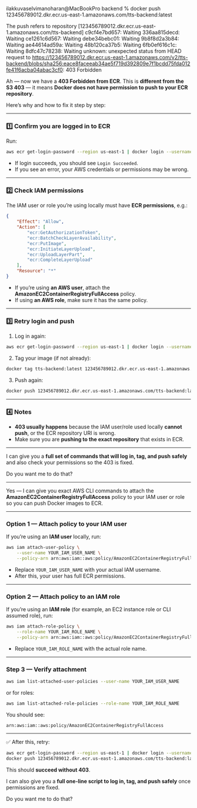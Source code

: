 ilakkuvaselvimanoharan@MacBookPro backend % docker push 123456789012.dkr.ecr.us-east-1.amazonaws.com/tts-backend:latest

The push refers to repository [123456789012.dkr.ecr.us-east-1.amazonaws.com/tts-backend]
c9cf4e7bd657: Waiting 
336aa815decd: Waiting 
ce1261c6d567: Waiting 
debe34bebc01: Waiting 
9b8f8d2a3b84: Waiting 
ae44614ad59a: Waiting 
48b120ca37b5: Waiting 
6fb0ef616c1c: Waiting 
8dfc47c78238: Waiting 
unknown: unexpected status from HEAD request to https://123456789012.dkr.ecr.us-east-1.amazonaws.com/v2/tts-backend/blobs/sha256:eace8faceeab34ae5f719d392809e7f1bcdd75fda012fe41f6acba04abac3cf0: 403 Forbidden


Ah — now we have a **403 Forbidden from ECR**. This is **different from the S3 403** — it means **Docker does not have permission to push to your ECR repository**.

Here’s why and how to fix it step by step:

---

### **1️⃣ Confirm you are logged in to ECR**

Run:

```bash
aws ecr get-login-password --region us-east-1 | docker login --username AWS --password-stdin 123456789012.dkr.ecr.us-east-1.amazonaws.com
```

* If login succeeds, you should see `Login Succeeded`.
* If you see an error, your AWS credentials or permissions may be wrong.

---

### **2️⃣ Check IAM permissions**

The IAM user or role you’re using locally must have **ECR permissions**, e.g.:

```json
{
    "Effect": "Allow",
    "Action": [
        "ecr:GetAuthorizationToken",
        "ecr:BatchCheckLayerAvailability",
        "ecr:PutImage",
        "ecr:InitiateLayerUpload",
        "ecr:UploadLayerPart",
        "ecr:CompleteLayerUpload"
    ],
    "Resource": "*"
}
```

* If you’re using **an AWS user**, attach the **AmazonEC2ContainerRegistryFullAccess** policy.
* If using **an AWS role**, make sure it has the same policy.

---

### **3️⃣ Retry login and push**

1. Log in again:

```bash
aws ecr get-login-password --region us-east-1 | docker login --username AWS --password-stdin 123456789012.dkr.ecr.us-east-1.amazonaws.com
```

2. Tag your image (if not already):

```bash
docker tag tts-backend:latest 123456789012.dkr.ecr.us-east-1.amazonaws.com/tts-backend:latest
```

3. Push again:

```bash
docker push 123456789012.dkr.ecr.us-east-1.amazonaws.com/tts-backend:latest
```

---

### **4️⃣ Notes**

* **403 usually happens** because the IAM user/role used locally **cannot push**, or the ECR repository URI is wrong.
* Make sure you are **pushing to the exact repository** that exists in ECR.

---

I can give you a **full set of commands that will log in, tag, and push safely** and also check your permissions so the 403 is fixed.

Do you want me to do that?


________

Yes — I can give you exact AWS CLI commands to attach the **AmazonEC2ContainerRegistryFullAccess** policy to your IAM user or role so you can push Docker images to ECR.

---

### **Option 1 — Attach policy to your IAM user**

If you’re using an **IAM user** locally, run:

```bash
aws iam attach-user-policy \
    --user-name YOUR_IAM_USER_NAME \
    --policy-arn arn:aws:iam::aws:policy/AmazonEC2ContainerRegistryFullAccess
```

* Replace `YOUR_IAM_USER_NAME` with your actual IAM username.
* After this, your user has full ECR permissions.

---

### **Option 2 — Attach policy to an IAM role**

If you’re using an **IAM role** (for example, an EC2 instance role or CLI assumed role), run:

```bash
aws iam attach-role-policy \
    --role-name YOUR_IAM_ROLE_NAME \
    --policy-arn arn:aws:iam::aws:policy/AmazonEC2ContainerRegistryFullAccess
```

* Replace `YOUR_IAM_ROLE_NAME` with the actual role name.

---

### **Step 3 — Verify attachment**

```bash
aws iam list-attached-user-policies --user-name YOUR_IAM_USER_NAME
```

or for roles:

```bash
aws iam list-attached-role-policies --role-name YOUR_IAM_ROLE_NAME
```

You should see:

```
arn:aws:iam::aws:policy/AmazonEC2ContainerRegistryFullAccess
```

---

✅ After this, retry:

```bash
aws ecr get-login-password --region us-east-1 | docker login --username AWS --password-stdin 123456789012.dkr.ecr.us-east-1.amazonaws.com
docker push 123456789012.dkr.ecr.us-east-1.amazonaws.com/tts-backend:latest
```

This should **succeed without 403**.

I can also give you a **full one-line script to log in, tag, and push safely** once permissions are fixed.

Do you want me to do that?
